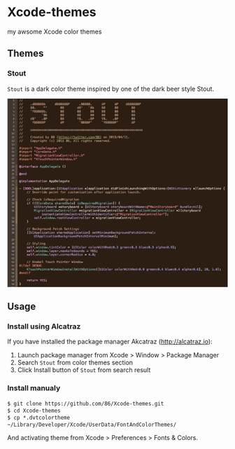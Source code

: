 # Xcode-themes
my awsome Xcode color themes


## Themes

### Stout

`Stout` is a dark color theme inspired by one of the dark beer style Stout.

![Stout](Stout.png)

## Usage

### Install using Alcatraz
If you have installed the package manager Akcatraz (http://alcatraz.io):

1. Launch package manager from Xcode > Window > Package Manager
2. Search `Stout` from color themes section
3. Click Install button of `Stout` from search result


### Install manualy
```
$ git clone https://github.com/86/Xcode-themes.git
$ cd Xcode-themes
$ cp *.dvtcolortheme ~/Library/Developer/Xcode/UserData/FontAndColorThemes/
```
And activating theme from Xcode > Preferences > Fonts & Colors.
